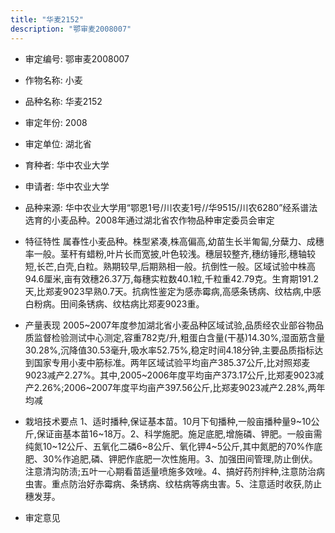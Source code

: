 ```yaml
---
title: "华麦2152"
description: "鄂审麦2008007"
---
```

* 审定编号:  鄂审麦2008007

*  作物名称:  小麦

*  品种名称:  华麦2152

*  审定年份:  2008

*  审定单位:  湖北省

* 育种者:  华中农业大学

*  申请者:  华中农业大学

*  品种来源:  华中农业大学用“鄂恩1号/川农麦1号//华9515/川农6280”经系谱法选育的小麦品种。2008年通过湖北省农作物品种审定委员会审定

*  特征特性
属春性小麦品种。株型紧凑,株高偏高,幼苗生长半匍匐,分蘖力、成穗率一般。茎秆有蜡粉,叶片长而宽披,叶色较浅。穗层较整齐,穗纺锤形,穗轴较短,长芒,白壳,白粒。熟期较早,后期熟相一般。抗倒性一般。区域试验中株高94.6厘米,亩有效穗26.37万,每穗实粒数40.1粒,千粒重42.79克。生育期191.2天,比郑麦9023早熟0.7天。抗病性鉴定为感赤霉病,高感条锈病、纹枯病,中感白粉病。田间条锈病、纹枯病比郑麦9023重。

*  产量表现
2005~2007年度参加湖北省小麦品种区域试验,品质经农业部谷物品质监督检验测试中心测定,容重782克/升,粗蛋白含量(干基)14.30%,湿面筋含量30.28%,沉降值30.53毫升,吸水率52.75%,稳定时间4.18分钟,主要品质指标达到国家专用小麦中筋标准。两年区域试验平均亩产385.37公斤,比对照郑麦9023减产2.27%。其中,2005~2006年度平均亩产373.17公斤,比郑麦9023减产2.26%;2006~2007年度平均亩产397.56公斤,比郑麦9023减产2.28%,两年均减

*  栽培技术要点
1、适时播种,保证基本苗。10月下旬播种,一般亩播种量9~10公斤,保证亩基本苗16~18万。2、科学施肥。施足底肥,增施磷、钾肥。一般亩需纯氮10~12公斤、五氧化二磷6~8公斤、氧化钾4~5公斤,其中氮肥的70%作底肥、30%作追肥,磷、钾肥作底肥一次性施用。3、加强田间管理,防止倒伏。注意清沟防渍;五叶一心期看苗适量喷施多效唑。4、搞好药剂拌种,注意防治病虫害。重点防治好赤霉病、条锈病、纹枯病等病虫害。5、注意适时收获,防止穗发芽。

*  审定意见

